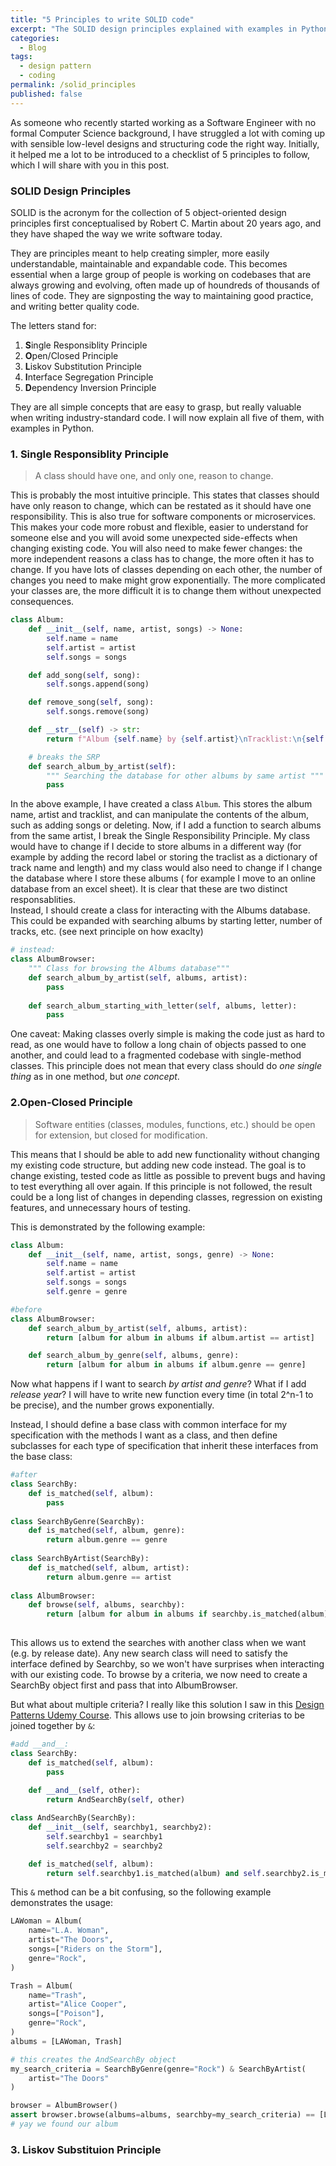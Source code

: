 ```yaml
---
title: "5 Principles to write SOLID code"
excerpt: "The SOLID design principles explained with examples in Python."
categories:
  - Blog
tags:
  - design pattern
  - coding
permalink: /solid_principles
published: false
---
```


As someone who recently started working as a Software Engineer with no formal Computer Science background, I have struggled a lot with coming up with sensible low-level designs and structuring code the right way. Initially, it helped me a lot to be introduced to a checklist of 5 principles to follow, which I will share with you in this post.

### SOLID Design Principles

SOLID is the acronym for the collection of 5 object-oriented design principles first conceptualised by Robert C. Martin about 20 years ago, and they have shaped the way we write software today.

They are principles meant to help creating simpler, more easily understandable, maintainable and expandable code. This becomes essential when a large group of people is working on codebases that are always growing and evolving, often made up of  houndreds of thousands of lines of code. They are signposting the way to maintaining good practice, and writing better quality code.

The letters stand for:

1. **S**ingle Responsiblity Principle
2. **O**pen/Closed Principle
3. **L**iskov Substitution Principle
4. **I**nterface Segregation Principle
5. **D**ependency Inversion Principle

They are all simple concepts that are easy to grasp, but really valuable when writing industry-standard code. I will now explain all five of them, with examples in Python.

### 1. Single Responsiblity Principle

>A class should have one, and only one, reason to change.

This is probably the most intuitive principle. This states that classes should have only reason to change, which can be restated as it should have one responsibility. This is also true for software components or microservices. This makes your code more robust and flexible, easier to understand for someone else and you will avoid some unexpected side-effects when changing existing code. You will also need to make fewer changes: the more independent reasons a class has to change, the more often it has to change. If you have lots of classes depending on each other, the number of changes you need to make might grow exponentially. The more complicated your classes are, the more difficult it is to change them without unexpected consequences.

```python
class Album:
    def __init__(self, name, artist, songs) -> None:
        self.name = name
        self.artist = artist
        self.songs = songs

    def add_song(self, song):
        self.songs.append(song)

    def remove_song(self, song):
        self.songs.remove(song) 

    def __str__(self) -> str:
        return f"Album {self.name} by {self.artist}\nTracklist:\n{self.songs}"

    # breaks the SRP
    def search_album_by_artist(self):
        """ Searching the database for other albums by same artist """
        pass
```
In the above example, I have created a class `Album`. This stores the album name, artist and tracklist, and can manipulate the contents of the album, such as adding songs or deleting. Now, if I add a function to search albums from the same artist, I break the Single Responsibility Principle. My class would have to change if I decide to store albums in a different way (for example by adding the record label or storing the traclist as a dictionary of track name and length) and my class would also need to change if I change the database where I store these albums ( for example I move to an online database from an excel sheet). It is clear that these are two distinct responsablities.  
Instead, I should create a class for interacting with the Albums database. This could be expanded with searching albums by starting letter, number of tracks, etc. (see next principle on how exaclty)

```python
# instead:
class AlbumBrowser:
    """ Class for browsing the Albums database"""
    def search_album_by_artist(self, albums, artist):
        pass
    
    def search_album_starting_with_letter(self, albums, letter):
        pass
 ```

One caveat: Making classes overly simple is making the code just as hard to read, as one would have to follow a long chain of objects passed to one another, and could lead to a fragmented codebase with single-method classes. This principle does not mean that every class should do *one single thing* as in one method, but *one concept*.

### 2.Open-Closed Principle

>Software entities (classes, modules, functions, etc.) should be open for extension, but closed for modification.

This means that I should be able to add new functionality without changing my existing code structure, but adding new code instead. The goal is to change existing, tested code as little as possible to prevent bugs and having to test everything all over again. If this principle is not followed, the result could be a long list of changes in depending classes, regression on existing features, and unnecessary hours of testing.

This is demonstrated by the following example:

```python
class Album:
    def __init__(self, name, artist, songs, genre) -> None:
        self.name = name
        self.artist = artist
        self.songs = songs
        self.genre = genre

#before
class AlbumBrowser:
    def search_album_by_artist(self, albums, artist):
        return [album for album in albums if album.artist == artist]

    def search_album_by_genre(self, albums, genre):
        return [album for album in albums if album.genre == genre]

```

Now what happens if I want to search *by artist and genre*? What if I add *release year*? I will have to write new function every time (in total 2^n-1 to be precise), and the number grows exponentially.

Instead, I should define a base class with common interface for my specification with the methods I want as a class, and then define subclasses for each type of specification that inherit these interfaces from the base class:

```python
#after
class SearchBy:
    def is_matched(self, album):
        pass
      
class SearchByGenre(SearchBy):
    def is_matched(self, album, genre):
        return album.genre == genre
    
class SearchByArtist(SearchBy):
    def is_matched(self, album, artist):
        return album.genre == artist
    
class AlbumBrowser:
    def browse(self, albums, searchby):
        return [album for album in albums if searchby.is_matched(album)]
    
```

This allows us to extend the searches with another class when we want (e.g. by release date). Any new search class will need to satisfy the interface defined by Searchby, so we won't have surprises when interacting with our existing code. To browse by a criteria, we now need to create a SearchBy object first and pass that into AlbumBrowser.  

But what about multiple criteria? I really like this solution I saw in this [Design Patterns Udemy Course](https://www.udemy.com/course/design-patterns-python/). This allows use to join browsing criterias to be joined together by `&`:

```python
#add __and__:
class SearchBy:
    def is_matched(self, album):
        pass
    
    def __and__(self, other):
        return AndSearchBy(self, other)

class AndSearchBy(SearchBy):
    def __init__(self, searchby1, searchby2):
        self.searchby1 = searchby1
        self.searchby2 = searchby2

    def is_matched(self, album):
        return self.searchby1.is_matched(album) and self.searchby2.is_matched(album)
```

This `&` method can be a bit confusing, so the following example demonstrates the usage:

```python
LAWoman = Album(
    name="L.A. Woman",
    artist="The Doors",
    songs=["Riders on the Storm"],
    genre="Rock",
)

Trash = Album(
    name="Trash",
    artist="Alice Cooper",
    songs=["Poison"],
    genre="Rock",
)
albums = [LAWoman, Trash]

# this creates the AndSearchBy object
my_search_criteria = SearchByGenre(genre="Rock") & SearchByArtist(
    artist="The Doors"
)

browser = AlbumBrowser()
assert browser.browse(albums=albums, searchby=my_search_criteria) == [LAWoman]
# yay we found our album
```

### 3. Liskov Substituion Principle

